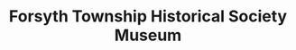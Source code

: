 ---
layout: repo
title: "Forsyth Township Historical Society Museum"
id: 4098
permalink: repos/4098/
---